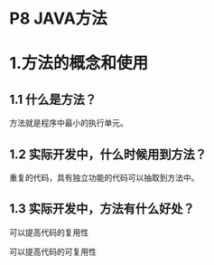 # P8 JAVA方法

# 1.方法的概念和使用

## 1.1 什么是方法？

方法就是程序中最小的执行单元。

## 1.2 实际开发中，什么时候用到方法？

重复的代码，具有独立功能的代码可以抽取到方法中。

## 1.3 实际开发中，方法有什么好处？

可以提高代码的复用性

可以提高代码的可复用性



